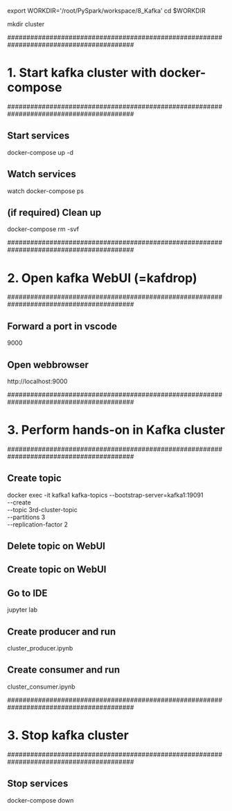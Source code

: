 export WORKDIR='/root/PySpark/workspace/8_Kafka'
cd $WORKDIR

mkdir cluster

#########################################################################################
# 1. Start kafka cluster with docker-compose
#########################################################################################

## Start services
docker-compose up -d

## Watch services
watch docker-compose ps

## (if required) Clean up
docker-compose rm -svf


#########################################################################################
# 2. Open kafka WebUI (=kafdrop)
#########################################################################################

## Forward a port in vscode
9000

## Open webbrowser
http://localhost:9000


#########################################################################################
# 3. Perform hands-on in Kafka cluster
#########################################################################################

## Create topic
docker exec -it kafka1 kafka-topics --bootstrap-server=kafka1:19091 \
                                    --create \
                                    --topic 3rd-cluster-topic \
                                    --partitions 3 \
                                    --replication-factor 2

## Delete topic on WebUI

## Create topic on WebUI

## Go to IDE
jupyter lab

## Create producer and run
cluster_producer.ipynb

## Create consumer and run
cluster_consumer.ipynb


#########################################################################################
# 3. Stop kafka cluster
#########################################################################################

## Stop services
docker-compose down
